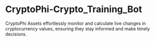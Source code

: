 # CryptoPhi-Crypto_Training_Bot
CryptoPhi Assets effortlessly monitor and calculate live changes in cryptocurrency values, ensuring they stay informed and make timely decisions.
